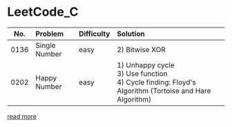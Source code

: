 # LeetCode_C

| No.  | Problem  | Difficulty | Solution  |
| ----- |:----- |:----- |:----- |
| 0136  | Single Number  |easy| 2) Bitwise XOR  |
| 0202  | Happy Number  |easy| 1) Unhappy cycle<br> 3) Use function<br> 4) Cycle finding: Floyd's Algorithm (Tortoise and Hare Algorithm) |


[read more](https://hackmd.io/zNp7TPgaRlS5nQVuM4Xq9Q)